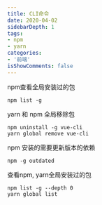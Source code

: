 ```yaml
---
title: CLI命令
date: 2020-04-02
sidebarDepth: 1
tags:
- npm
- yarn
categories:
- '前端'
isShowComments: false
---
```


npm查看全局安装过的包  

~~~shell
npm list -g
~~~

yarn 和 npm 全局移除包

```shell
npm uninstall -g vue-cli 
yarn global remove vue-cli
```

npm 安装的需要更新版本的依赖        

~~~shell 
npm -g outdated
~~~

查看npm, yarn全局安装过的包

~~~shell
npm list -g --depth 0     
yarn global list
~~~

